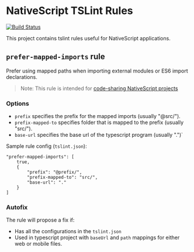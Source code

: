 # NativeScript TSLint Rules

[![Build Status](https://travis-ci.org/NativeScript/nativescript-tslint-rules.svg?branch=master)](https://travis-ci.org/NativeScript/nativescript-tslint-rules)

This project contains tslint rules useful for NativeScript applications.

## `prefer-mapped-imports` rule

Prefer using mapped paths when importing external modules or ES6 import declarations.

> Note: This rule is intended for [code-sharing NativeScript projects](https://docs.nativescript.org/code-sharing/intro)

### Options

-   `prefix` specifies the prefix for the mapped imports (usually "@src/").
-   `prefix-mapped-to` specifies folder that is mapped to the prefix (usually "src/").
-   `base-url` specifies the base url of the typescript program (usually ".")`

Sample rule config (`tslint.json`):

```
"prefer-mapped-imports": [
    true,
    {
        "prefix": "@prefix/",
        "prefix-mapped-to": "src/",
        "base-url": "."
    }
]
```

### Autofix

The rule will propose a fix if:

-   Has all the configurations in the `tslint.json`
-   Used in typescript project with `baseUrl` and `path` mappings for either web or mobile files.
